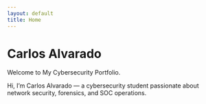 ```yaml
---
layout: default
title: Home
---
```

# Carlos Alvarado
Welcome to My Cybersecurity Portfolio.

Hi, I’m Carlos Alvarado — a cybersecurity student passionate about network security, forensics, and SOC operations.
